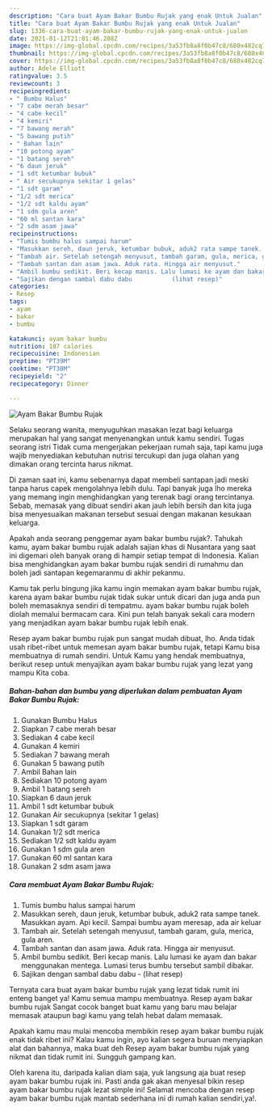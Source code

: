 ```yaml
---
description: "Cara buat Ayam Bakar Bumbu Rujak yang enak Untuk Jualan"
title: "Cara buat Ayam Bakar Bumbu Rujak yang enak Untuk Jualan"
slug: 1336-cara-buat-ayam-bakar-bumbu-rujak-yang-enak-untuk-jualan
date: 2021-01-12T21:01:46.208Z
image: https://img-global.cpcdn.com/recipes/3a53fb8a8f0b47c8/680x482cq70/ayam-bakar-bumbu-rujak-foto-resep-utama.jpg
thumbnail: https://img-global.cpcdn.com/recipes/3a53fb8a8f0b47c8/680x482cq70/ayam-bakar-bumbu-rujak-foto-resep-utama.jpg
cover: https://img-global.cpcdn.com/recipes/3a53fb8a8f0b47c8/680x482cq70/ayam-bakar-bumbu-rujak-foto-resep-utama.jpg
author: Adele Elliott
ratingvalue: 3.5
reviewcount: 3
recipeingredient:
- " Bumbu Halus"
- "7 cabe merah besar"
- "4 cabe kecil"
- "4 kemiri"
- "7 bawang merah"
- "5 bawang putih"
- " Bahan lain"
- "10 potong ayam"
- "1 batang sereh"
- "6 daun jeruk"
- "1 sdt ketumbar bubuk"
- " Air secukupnya sekitar 1 gelas"
- "1 sdt garam"
- "1/2 sdt merica"
- "1/2 sdt kaldu ayam"
- "1 sdm gula aren"
- "60 ml santan kara"
- "2 sdm asam jawa"
recipeinstructions:
- "Tumis bumbu halus sampai harum"
- "Masukkan sereh, daun jeruk, ketumbar bubuk, aduk2 rata sampe tanek. Masukkan ayam. Api kecil. Sampai bumbu ayam meresap, ada air keluar"
- "Tambah air. Setelah setengah menyusut, tambah garam, gula, merica, gula aren."
- "Tambah santan dan asam jawa. Aduk rata. Hingga air menyusut."
- "Ambil bumbu sedikit. Beri kecap manis. Lalu lumasi ke ayam dan bakar menggunakan mentega. Lumasi terus bumbu tersebut sambil dibakar."
- "Sajikan dengan sambal dabu dabu           (lihat resep)"
categories:
- Resep
tags:
- ayam
- bakar
- bumbu

katakunci: ayam bakar bumbu 
nutrition: 187 calories
recipecuisine: Indonesian
preptime: "PT39M"
cooktime: "PT30M"
recipeyield: "2"
recipecategory: Dinner

---
```



![Ayam Bakar Bumbu Rujak](https://img-global.cpcdn.com/recipes/3a53fb8a8f0b47c8/680x482cq70/ayam-bakar-bumbu-rujak-foto-resep-utama.jpg)

Selaku seorang wanita, menyuguhkan masakan lezat bagi keluarga merupakan hal yang sangat menyenangkan untuk kamu sendiri. Tugas seorang istri Tidak cuma mengerjakan pekerjaan rumah saja, tapi kamu juga wajib menyediakan kebutuhan nutrisi tercukupi dan juga olahan yang dimakan orang tercinta harus nikmat.

Di zaman  saat ini, kamu sebenarnya dapat membeli santapan jadi meski tanpa harus capek mengolahnya lebih dulu. Tapi banyak juga lho mereka yang memang ingin menghidangkan yang terenak bagi orang tercintanya. Sebab, memasak yang dibuat sendiri akan jauh lebih bersih dan kita juga bisa menyesuaikan makanan tersebut sesuai dengan makanan kesukaan keluarga. 



Apakah anda seorang penggemar ayam bakar bumbu rujak?. Tahukah kamu, ayam bakar bumbu rujak adalah sajian khas di Nusantara yang saat ini digemari oleh banyak orang di hampir setiap tempat di Indonesia. Kalian bisa menghidangkan ayam bakar bumbu rujak sendiri di rumahmu dan boleh jadi santapan kegemaranmu di akhir pekanmu.

Kamu tak perlu bingung jika kamu ingin memakan ayam bakar bumbu rujak, karena ayam bakar bumbu rujak tidak sukar untuk dicari dan juga anda pun boleh memasaknya sendiri di tempatmu. ayam bakar bumbu rujak boleh diolah memalui bermacam cara. Kini pun telah banyak sekali cara modern yang menjadikan ayam bakar bumbu rujak lebih enak.

Resep ayam bakar bumbu rujak pun sangat mudah dibuat, lho. Anda tidak usah ribet-ribet untuk memesan ayam bakar bumbu rujak, tetapi Kamu bisa membuatnya di rumah sendiri. Untuk Kamu yang hendak membuatnya, berikut resep untuk menyajikan ayam bakar bumbu rujak yang lezat yang mampu Kita coba.

<!--inarticleads1-->

##### Bahan-bahan dan bumbu yang diperlukan dalam pembuatan Ayam Bakar Bumbu Rujak:

1. Gunakan  Bumbu Halus
1. Siapkan 7 cabe merah besar
1. Sediakan 4 cabe kecil
1. Gunakan 4 kemiri
1. Sediakan 7 bawang merah
1. Gunakan 5 bawang putih
1. Ambil  Bahan lain
1. Sediakan 10 potong ayam
1. Ambil 1 batang sereh
1. Siapkan 6 daun jeruk
1. Ambil 1 sdt ketumbar bubuk
1. Gunakan  Air secukupnya (sekitar 1 gelas)
1. Siapkan 1 sdt garam
1. Gunakan 1/2 sdt merica
1. Sediakan 1/2 sdt kaldu ayam
1. Gunakan 1 sdm gula aren
1. Gunakan 60 ml santan kara
1. Gunakan 2 sdm asam jawa




<!--inarticleads2-->

##### Cara membuat Ayam Bakar Bumbu Rujak:

1. Tumis bumbu halus sampai harum
1. Masukkan sereh, daun jeruk, ketumbar bubuk, aduk2 rata sampe tanek. Masukkan ayam. Api kecil. Sampai bumbu ayam meresap, ada air keluar
1. Tambah air. Setelah setengah menyusut, tambah garam, gula, merica, gula aren.
1. Tambah santan dan asam jawa. Aduk rata. Hingga air menyusut.
1. Ambil bumbu sedikit. Beri kecap manis. Lalu lumasi ke ayam dan bakar menggunakan mentega. Lumasi terus bumbu tersebut sambil dibakar.
1. Sajikan dengan sambal dabu dabu -           (lihat resep)




Ternyata cara buat ayam bakar bumbu rujak yang lezat tidak rumit ini enteng banget ya! Kamu semua mampu membuatnya. Resep ayam bakar bumbu rujak Sangat cocok banget buat kamu yang baru mau belajar memasak ataupun bagi kamu yang telah hebat dalam memasak.

Apakah kamu mau mulai mencoba membikin resep ayam bakar bumbu rujak enak tidak ribet ini? Kalau kamu ingin, ayo kalian segera buruan menyiapkan alat dan bahannya, maka buat deh Resep ayam bakar bumbu rujak yang nikmat dan tidak rumit ini. Sungguh gampang kan. 

Oleh karena itu, daripada kalian diam saja, yuk langsung aja buat resep ayam bakar bumbu rujak ini. Pasti anda gak akan menyesal bikin resep ayam bakar bumbu rujak lezat simple ini! Selamat mencoba dengan resep ayam bakar bumbu rujak mantab sederhana ini di rumah kalian sendiri,ya!.

